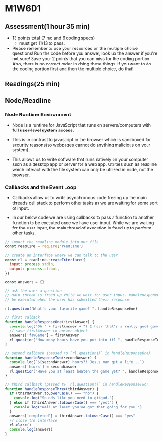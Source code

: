 # M1W6D1

## Assessment(1 hour 35 min)

- 13 points total (7 mc and 6 coding specs)
  - must get 11/13 to pass.
- Please remember to use your resources on the multiple choice questions! Run the code before you answer, look up the answer if you're not sure! Save your 2 points that you can miss for the coding portion. Also, there is no correct order in doing these things. If you want to do the coding portion first and then the multiple choice, do that!

## Readings(25 min)

## Node/Readline

### Node Runtime Environment

- Node is a runtime for JavaScript that runs on servers/computers with
**full user-level system access**.

- This is in contrast to javascript in the browser which is sandboxed for
  security reasons(so webpages cannot do anything malicious on your system).

- This allows us to write software that runs natively on your computer such as a
  desktop app or server for a web app. Utilities such as readline which interact
  with the file system can only be utilized in node, not the browser.

### Callbacks and the Event Loop

- Callbacks allow us to write asynchronous code freeing up the main threads
  call stack to perform other tasks as we are waiting for some sort of input.

- In our below code we are using callbacks to pass a function to another
 function to be executed once we have user input. While we are waiting for the
 user input, the main thread of execution is freed up to perform other tasks.

```js
// import the readline module into our file
const readline = require('readline')

// create an interface where we can talk to the user
const rl = readline.createInterface({
  input: process.stdin,
  output: process.stdout,
})

const answers = {}

// ask the user a question
// Main thread is freed up while we wait for user input. HandleResponeOne will
// be executed when the user has submitted their response.

rl.question("What's your favorite game? ", handleResponseOne)

// first calback
function handleResponseOne(firstAnswer) {
  console.log("Oh " + firstAnswer + "? I hear that's a really good game!")
  // save firstAnswer to answer object
  answers['favGame'] = firstAnswer
  rl.question("How many hours have you put into it? ", handleResponseTwo)
}

// second callback (passed to `rl.question()` in handleResponseOne)
function handleResponseTwo(secondAnswer) {
  console.log(`${secondAnswer} hours?! Jesus man get a life...`)
  answers['hours'] = secondAnswer
  rl.question("Have you at least beaten the game yet? ", handleResponseThree)
}

// third callback (passed to `rl.question()` in handleResponseTwo)
function handleResponseThree(thirdAnswer) {
  if (thirdAnswer.toLowerCase() === "no") {
    console.log("Sounds like you need to gitgud.")
  } else if (thirdAnswer.toLowerCase() === "yest") {
    console.log("Well at least you've got that going for you.")
  }
  answers['completed'] = thirdAnswer.toLowerCase() === "yes"
  // close the interface
  rl.close()
  console.log(answers)
}
```
